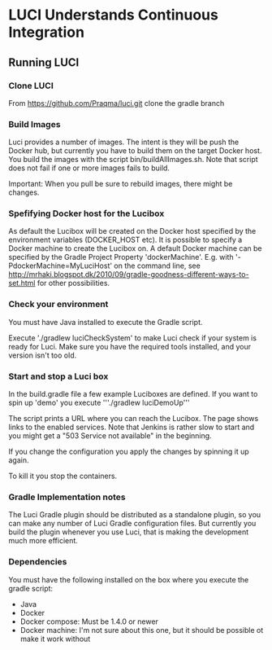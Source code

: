 # LUCI Understands Continuous Integration

## Running LUCI

### Clone LUCI

From https://github.com/Praqma/luci.git clone the gradle branch

### Build Images

Luci provides a number of images. The intent is they will be push the  Docker hub, but currently you have to build them on the target Docker host.
You build the images with the script bin/buildAllImages.sh. Note that script does not fail if one or more images fails to build.

Important: When you pull  be sure to rebuild images, there might be changes. 

### Spefifying Docker host for the Lucibox

As default the Lucibox will be created on the Docker host specified by the environment variables (DOCKER_HOST etc).
It is possible to specify a Docker machine to create the Lucibox on. A default Docker machine can be
specified by the Gradle Project Property 'dockerMachine'. E.g. with '-PdockerMachine=MyLuciHost' on the command line,
see http://mrhaki.blogspot.dk/2010/09/gradle-goodness-different-ways-to-set.html for other possibilities.

### Check your environment

You must have Java installed to execute the Gradle script.

Execute './gradlew luciCheckSystem' to make Luci check if your system is ready for Luci. Make sure you have the
required tools installed, and your version isn't too old.

### Start and stop a Luci box

In the build.gradle file a few example Luciboxes are defined. If you want to spin up 'demo' you execute
'''./gradlew luciDemoUp'''

The script prints a URL where you can reach the Lucibox. The page shows links to the enabled services.
Note that Jenkins is rather slow to start and you might get a "503 Service not available" in the beginning.

If you change the configuration you apply the changes by spinning it up again.

To kill it you stop the containers.

### Gradle Implementation notes

The Luci Gradle plugin should be distributed as a standalone plugin, so you can make any number of Luci Gradle configuration files. But currently you build the plugin whenever you use Luci, that is making the development much more efficient.

### Dependencies

You must have the following installed on the box where you execute the gradle script:
* Java
* Docker
* Docker compose: Must be 1.4.0 or newer
* Docker machine: I'm not sure about this one, but it should be possible ot make it work without
